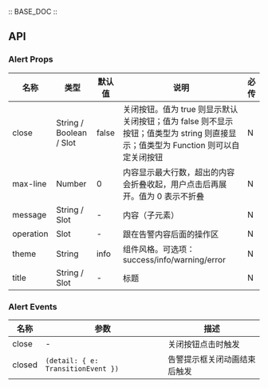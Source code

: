 :: BASE_DOC ::

## API

### Alert Props

名称 | 类型 | 默认值 | 说明 | 必传
-- | -- | -- | -- | --
close | String / Boolean / Slot | false | 关闭按钮。值为 true 则显示默认关闭按钮；值为 false 则不显示按钮；值类型为 string 则直接显示；值类型为 Function 则可以自定关闭按钮 | N
max-line | Number | 0 | 内容显示最大行数，超出的内容会折叠收起，用户点击后再展开。值为 0 表示不折叠 | N
message | String / Slot | - | 内容（子元素） | N
operation | Slot | - | 跟在告警内容后面的操作区 | N
theme | String | info | 组件风格。可选项：success/info/warning/error | N
title | String / Slot | - | 标题 | N

### Alert Events

名称 | 参数 | 描述
-- | -- | --
close | - | 关闭按钮点击时触发
closed | `(detail: { e: TransitionEvent })` | 告警提示框关闭动画结束后触发
